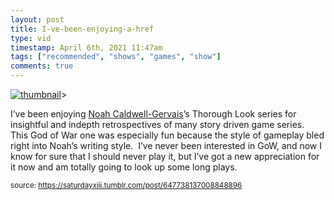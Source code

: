 ```yaml
---
layout: post
title: I-ve-been-enjoying-a-href
type: vid
timestamp: April 6th, 2021 11:47am
tags: ["recommended", "shows", "games", "show"]
comments: true
---
```

[![thumbnail](http://i3.ytimg.com/vi/apX3q5PCrQQ/hqdefault.jpg)](https://www.youtube.com/watch?v=apX3q5PCrQQ)>
    
I’ve been enjoying <a href="https://www.youtube.com/user/broadcaststsatic" target="_blank">Noah Caldwell-Gervais</a>’s Thorough Look series for insightful and indepth retrospectives of many story driven game series.  This God of War one was especially fun because the style of gameplay bled right into Noah’s writing style.  I’ve never been interested in GoW, and now I know for sure that I should never play it, but I’ve got a new appreciation for it now and am totally going to look up some long plays.
 
  
<small>source: https://saturdayxiii.tumblr.com/post/647738137008848896</small>